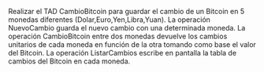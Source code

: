 Realizar el TAD CambioBitcoin para guardar el cambio de un Bitcoin en 5 monedas diferentes (Dolar,Euro,Yen,Libra,Yuan). La operación NuevoCambio 
guarda el nuevo cambio con una determinada moneda. La operación CambioBitcoin entre dos monedas devuelve los cambios unitarios de cada moneda en
función de la otra tomando como base el valor del Bitcoin. La operación ListarCambios escribe en pantalla la tabla de cambios del Bitcoin en cada
moneda.
